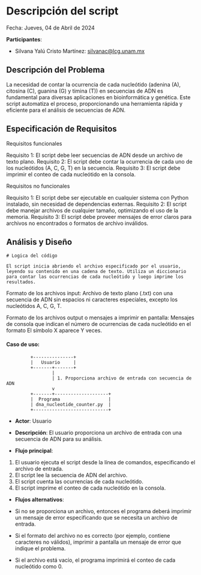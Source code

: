 # Descripción del script 

Fecha: Jueves, 04 de Abril de 2024

**Participantes**:

- Silvana Yalú Cristo Martínez: silvanac@lcg.unam.mx 

## Descripción del Problema

La necesidad de contar la ocurrencia de cada nucleótido (adenina (A), citosina (C), guanina (G) y timina (T)) en secuencias de ADN es fundamental para diversas aplicaciones en bioinformática y genética. Este script automatiza el proceso, proporcionando una herramienta rápida y eficiente para el análisis de secuencias de ADN.



## Especificación de Requisitos

Requisitos funcionales

Requisito 1: El script debe leer secuencias de ADN desde un archivo de texto plano.
Requisito 2: El script debe contar la ocurrencia de cada uno de los nucleótidos (A, C, G, T) en la secuencia.
Requisito 3: El script debe imprimir el conteo de cada nucleótido en la consola.

Requisitos no funcionales

Requisito 1: El script debe ser ejecutable en cualquier sistema con Python instalado, sin necesidad de dependencias externas.
Requisito 2: El script debe manejar archivos de cualquier tamaño, optimizando el uso de la memoria.
Requisito 3: El script debe proveer mensajes de error claros para archivos no encontrados o formatos de archivo inválidos.


## Análisis y Diseño

```
# Logica del código 

El script inicia abriendo el archivo especificado por el usuario, leyendo su contenido en una cadena de texto. Utiliza un diccionario para contar las ocurrencias de cada nucleótido y luego imprime los resultados.

```

Formato de los archivos input: Archivo de texto plano (.txt) con una secuencia de ADN sin espacios ni caracteres especiales, excepto los nucleótidos A, C, G, T.

Formato de los archivos output o mensajes a imprimir en pantalla: Mensajes de consola que indican el número de ocurrencias de cada nucleótido en el formato El símbolo X aparece Y veces.


#### Caso de uso: 

```
         +---------------+
         |   Usuario     |
         +-------+-------+
                 |
                 | 1. Proporciona archivo de entrada con secuencia de ADN
                 v
         +-------+--------------------+
         |  Programa                  |
         | dna_nucleotide_counter.py  |
         +----------------------------+
```

- **Actor**: Usuario
- **Descripción**: El usuario proporciona un archivo de entrada con una secuencia de ADN para su análisis.

- **Flujo principal**:

1. El usuario ejecuta el script desde la línea de comandos, especificando el archivo de entrada.
2. El script lee la secuencia de ADN del archivo.
3. El script cuenta las ocurrencias de cada nucleótido.
4. El script imprime el conteo de cada nucleótido en la consola.
	
- **Flujos alternativos**:

- Si no se proporciona un archivo, entonces el programa deberá imprimir un mensaje de error especificando que se necesita un archivo de entrada.
- Si el formato del archivo no es correcto (por ejemplo, contiene caracteres no válidos), imprimir a pantalla un mensaje de error que indique el problema.
- Si el archivo está vacío, el programa imprimirá el conteo de cada nucleótido como 0. 
                

